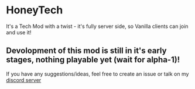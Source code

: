 # HoneyTech

It's a Tech Mod with a twist - it's fully server side, so Vanilla clients can join and use it!

## Devolopment of this mod is still in it's early stages, nothing playable yet (wait for alpha-1)!
If you have any suggestions/ideas, feel free to create an issue or talk on my [discord server](https://discord.com/invite/AbqPPppgrd)